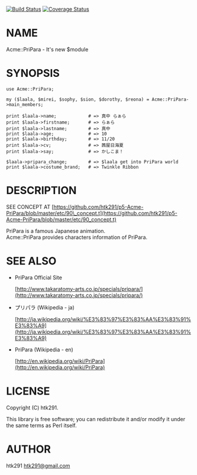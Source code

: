 [![Build Status](https://travis-ci.org/htk291/p5-Acme-PriPara.png?branch=master)](https://travis-ci.org/htk291/p5-Acme-PriPara) [![Coverage Status](https://coveralls.io/repos/htk291/p5-Acme-PriPara/badge.png?branch=master)](https://coveralls.io/r/htk291/p5-Acme-PriPara?branch=master)
# NAME

Acme::PriPara - It's new $module

# SYNOPSIS

    use Acme::PriPara;

    my ($laala, $mirei, $sophy, $sion, $dorothy, $reona) = Acme::PriPara->main_members;

    print $laala->name;            # => 真中 らぁら
    print $laala->firstname;       # => らぁら
    print $laala->lastname;        # => 真中
    print $laala->age;             # => 10
    print $laala->birthday;        # => 11/20
    print $laala->cv;              # => 茜屋日海夏
    print $laala->say;             # => かしこま！

    $laala->pripara_change;        # => $laala get into PriPara world
    print $laala->costume_brand;   # => Twinkle Ribbon

# DESCRIPTION

SEE CONCEPT AT [https://github.com/htk291/p5-Acme-PriPara/blob/master/etc/90\_concept.t](https://github.com/htk291/p5-Acme-PriPara/blob/master/etc/90_concept.t)

PriPara is a famous Japanese animation.  
Acme::PriPara provides characters information of PriPara.

# SEE ALSO

- PriPara Official Site

    [http://www.takaratomy-arts.co.jp/specials/pripara/](http://www.takaratomy-arts.co.jp/specials/pripara/)

- プリパラ (Wikipedia - ja)

    [http://ja.wikipedia.org/wiki/%E3%83%97%E3%83%AA%E3%83%91%E3%83%A9](http://ja.wikipedia.org/wiki/%E3%83%97%E3%83%AA%E3%83%91%E3%83%A9)

- PriPara (Wikipedia - en)

    [http://en.wikipedia.org/wiki/PriPara](http://en.wikipedia.org/wiki/PriPara)

# LICENSE

Copyright (C) htk291.

This library is free software; you can redistribute it and/or modify
it under the same terms as Perl itself.

# AUTHOR

htk291 <htk291@gmail.com>
